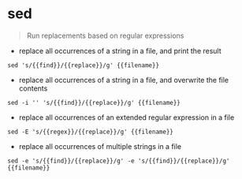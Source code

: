 # sed

> Run replacements based on regular expressions

- replace all occurrences of a string in a file, and print the result

`sed 's/{{find}}/{{replace}}/g' {{filename}}`

- replace all occurrences of a string in a file, and overwrite the file
  contents

`sed -i '' 's/{{find}}/{{replace}}/g' {{filename}}`

- replace all occurrences of an extended regular expression in a file

`sed -E 's/{{regex}}/{{replace}}/g' {{filename}}`

- replace all occurrences of multiple strings in a file

`sed -e 's/{{find}}/{{replace}}/g' -e 's/{{find}}/{{replace}}/g' {{filename}}`


